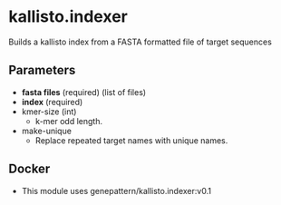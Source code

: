 # kallisto.indexer
Builds a kallisto index from a FASTA formatted file of target sequences

## Parameters
  - **fasta files** (required) (list of files)
  - **index** (required)
  - kmer-size (int)
    - k-mer odd length.
  - make-unique
    - Replace repeated target names with unique names. 

## Docker
  - This module uses genepattern/kallisto.indexer:v0.1
